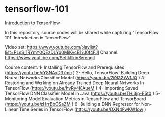 # tensorflow-101
Introduction to TensorFlow

In this repository, source codes will be shared while capturing "TensorFlow 101: Introduction to TensorFlow"

Video set: https://www.youtube.com/playlist?list=PLsS_1RYmYQQEzDLYg0MiKvcB19J0f4FJI
Channel: https://www.youtube.com/SefikIlkinSerengil

Course content:
1- Installing TensorFlow and Prerequisites (https://youtu.be/xY8NAxD37mc )
2- Hello, TensorFlow! Building Deep Neural Networks Classifier Model (https://youtu.be/7i9l32xW1JQ )
3- Restoring and Working on Already Trained Deep Neural Networks In TensorFlow (https://youtu.be/hvRy4I8AueM )
4- Importing Saved TensorFlow DNN Classifier Model in Java (https://youtu.be/THl3jp-E5t0 )
5- Monitoring Model Evaluation Metrics in TensorFlow and TensorBoard (https://youtu.be/zHrrBbOSaZM )
6- Building a DNN Regressor for Non-Linear Time Series in TensorFlow (https://youtu.be/DXN4RwKW1ow )
